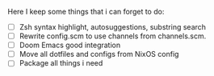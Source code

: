 Here I keep some things that i can forget to do:

- [ ] Zsh syntax highlight, autosuggestions, substring search
- [ ] Rewrite config.scm to use channels from channels.scm.
- [ ] Doom Emacs good integration
- [ ] Move all dotfiles and configs from NixOS config
- [ ] Package all things i need

